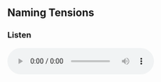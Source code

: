 ## Naming Tensions



### Listen



<audio controls src="../media/switch_to_number_names.mp3" />



### Transcript

So far in the tonescape, you've learned to recognize the anchor, one and two higher, and one and two lower. 

So, you have a feeling for each note's distance from the anchor, in terms of how much higher or lower the note is than the anchor.

[start tonescape]

But the reason the anchor stands out at all, is because it's not only the middle note of the tonescape [play], but it's also the lowest note [play], and the highest note [play]. 

That means we have three different *versions* of the anchor inside our tonescape. We have our lowest note [play lowest], and then we can move through each of the notes in the tonescape [play] until we arrive at another version of the anchor [play middle]. And then we can keep going [play] until we arrive at still another, higher version of the anchor [play highest].

[stop tonescape]

Notes that have this relationship&mdash;of feeling like higher and lower *versions* of the same note&mdash;are called octaves. "Octo" is the Ancient Greek and Latin word for eight, and it's also where we get words like "octopus" (which has eight arms), or "octagon" (which has eight sides), or even "October" (which was the eighth month in the Roman calendar).

[start tonescape]

In the tonescape, each eighth note has this quality of feeling like a version of the same note. So we have [sing 1-8, 1, 8]. And then again, [higher 1-8, 1, 8], which is a little high for my voice to sing.

Note number 1, *and* note number 8 are both versions of the anchor. And this gives us a new way to name our notes, using numbers that repeat each time we reach an anchor. So we have [sing A, 2nd, 3rd... A]. And then again, [higher A, 2nd, 3rd... A, middle A, lower A].

So the note we've been calling "one higher" [hum] is the 2nd, relative to the anchor [sing A, 2nd, A]. And the note we were calling "one lower" [hum] is the 7th, relative to the anchor [sing A, 7th, A].

Now, since each note can have different versions in different octaves, there are also different versions of the 2nd and the 7th. That means you can have a 2nd that's one higher than a *lower* version of the anchor, like this [sing lower 2nd, A]. Or, a 7th that's one lower than a *higher* version of the anchor, like this [sing higher 7th, A].

[stop tonescape]

And so you can't quite rely on the feeling of a note being "higher" or "lower" than the anchor in exactly the same way you have been. 

Instead, you have to start hearing the quality of "2nd-ness" or "7th-ness" *independently* of the "highness" or "lowness" of the octave. And there are two tonescape exercises that will help you get there.

The first tonescape plays just these three notes&mdash;the Anchor, 2nd, and 7th,&mdash;but it plays them in different octaves, like this [play tonescape and name].

The different octaves can take some getting used to. One thing that will help at first, is to bring each note you hear into your comfortable vocal range by humming it. 

[start tonescape]

So, hum whichever version of the anchor feels most natural for your voice. For me, it's this one [hum]. Then hum the 2nd and 7th that are closest to *that* anchor, like this [sing A, 2nd, A, 7th].

[stop tonescape]

Now, each time you hear a new note in the tonescape, listen for which of the three notes in your comfortable vocal range best matches the note you hear, and hum it *in your comfortable vocal range*, like this [play tonescape, hum].

You don't need to name the notes, until you feel comfortable humming them first. And once you can hum the note, then hum your way back to the anchor to hear which note it is, like this [tonescape, hum, and name].

Once you can do this with the 2nd and 7th, the next exercise adds the 3rd and 6th, which are versions of the notes *two* higher, and *two* lower than the anchor. You can do the exact same thing: first bring the note into your comfortable vocal range, and then hum your way back to the anchor, like this [tonescape, hum, and name].

Before long, you'll start to hear whether each note is an anchor, 2nd, 3rd, 7th, or 6th, regardless of its octave. And you'll also start to recognize the note *without* having to hum it first.

So give it a try. Feel free to experment and come up with your own techniques to help recognize each note you hear. And when you're comfortable naming each note *without* having to hum it first, that's when you're ready to come back for more.



### Tonescapes Exercises

Anchor, 2nd, 7th

<audio controls src="../media/tonescapes_4.mp3" />


Anchor, 2nd, 3rd, 7th, 6th

<audio controls src="../media/tonescapes_5.mp3" />